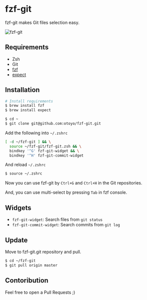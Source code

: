 # fzf-git

fzf-git makes Git files selection easy.

![fzf-git](https://user-images.githubusercontent.com/1063435/100101343-77d71d00-2ea5-11eb-803f-3be1b1dfc232.gif)


## Requirements

* Zsh
* Git
* [fzf](https://github.com/junegunn/fzf)
* [expect](https://formulae.brew.sh/formula/expect)

## Installation

```sh
# Install requirements
$ brew install fzf
$ brew install expect

$ cd ~
$ git clone git@github.com:otoyo/fzf-git.git
```

Add the following into `~/.zshrc`
```sh
[ -d ~/fzf-git ] && \
  source ~/fzf-git/fzf-git.zsh && \
  bindkey '^G' fzf-git-widget && \
  bindkey '^H' fzf-git-commit-widget
```

And reload `~/.zshrc`
```sh
$ source ~/.zshrc
```

Now you can use fzf-git by `Ctrl+G` and `Ctrl+H` in the Git repositories.

And, you can use multi-select by pressing `Tab` in fzf console.

## Widgets

* `fzf-git-widget`: Search files from `git status`
* `fzf-git-commit-widget`: Search commits from `git log`

## Update

Move to fzf-git.git repository and pull.

```sh
$ cd ~/fzf-git
$ git pull origin master
```

## Contoribution

Feel free to open a Pull Requests ;)
